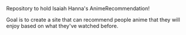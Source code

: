Repository to hold Isaiah Hanna's AnimeRecommendation!

Goal is to create a site that can recommend people anime that they will enjoy based on what they've watched before.
